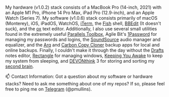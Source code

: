My hardware (v1.0.2) stack consists of a MacBook Pro (14-inch, 2021) with an Apple M1 Pro, iPhone 14 Pro Max, iPad Pro (12.9-inch), 
and an Apple Watch (Series 7). My software (v1.0.6) stack consists primarily of macOS (Monterey), iOS, iPadOS, WatchOS, [iTerm](https://iterm2.com/), 
the [Fish](https://github.com/fish-shell/fish-shell) shell, [BBEdit](https://www.barebones.com/products/bbedit/) (It doesn't suck), and 
the [ox](https://github.com/curlpipe/ox) text editor. Additionally, I also use several small utilities found in the extremely useful 
[Parallels Toolbox](https://www.parallels.com/products/toolbox/), Agile Bit's [1Password](https://1password.com/) for managing my passwords and logins, 
the [SoundSource](https://rogueamoeba.com/soundsource/) audio manager and equalizer, and the [Arq](https://www.arqbackup.com/) and [Carbon Copy Cloner](https://bombich.com/) backup apps for local and online backups. Finally, I couldn't make it through the day without the [Drafts](https://getdrafts.com/) notes editor, [Rectangle](https://github.com/rxhanson/Rectangle) for managing windows, [Keeping You Awake](https://github.com/newmarcel/KeepingYouAwake) to keep my system from sleeping, and [DEVONthink](https://www.devontechnologies.com/apps/devonthink) 3 for storing and sorting my [second brain](https://en.wikipedia.org/wiki/Second_brain).

📫 Contact Information: Got a question about my software or hardware stacks? Need to ask me something about one of my repos? If so, please 
feel free to ping me on [Telegram](https://telegram.org/) (@pmullins).
